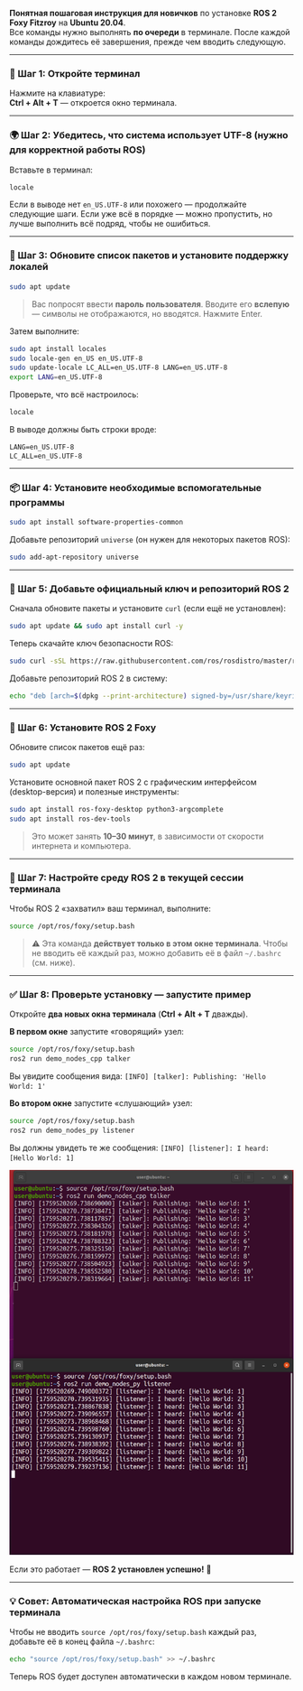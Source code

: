 **Понятная пошаговая инструкция для новичков** по установке **ROS 2 Foxy Fitzroy** на **Ubuntu 20.04**.  
Все команды нужно выполнять **по очереди** в терминале. После каждой команды дождитесь её завершения, прежде чем вводить следующую.

---

### 🔧 Шаг 1: Откройте терминал
Нажмите на клавиатуре:  
**Ctrl + Alt + T** — откроется окно терминала.

---

### 🌍 Шаг 2: Убедитесь, что система использует UTF-8 (нужно для корректной работы ROS)
Вставьте в терминал:
```bash
locale
```
Если в выводе нет `en_US.UTF-8` или похожего — продолжайте следующие шаги. Если уже всё в порядке — можно пропустить, но лучше выполнить всё подряд, чтобы не ошибиться.

---

### 🔄 Шаг 3: Обновите список пакетов и установите поддержку локалей
```bash
sudo apt update
```
> Вас попросят ввести **пароль пользователя**. Вводите его **вслепую** — символы не отображаются, но вводятся. Нажмите Enter.

Затем выполните:
```bash
sudo apt install locales
sudo locale-gen en_US en_US.UTF-8
sudo update-locale LC_ALL=en_US.UTF-8 LANG=en_US.UTF-8
export LANG=en_US.UTF-8
```

Проверьте, что всё настроилось:
```bash
locale
```
В выводе должны быть строки вроде:
```
LANG=en_US.UTF-8
LC_ALL=en_US.UTF-8
```

---

### 📦 Шаг 4: Установите необходимые вспомогательные программы
```bash
sudo apt install software-properties-common
```

Добавьте репозиторий `universe` (он нужен для некоторых пакетов ROS):
```bash
sudo add-apt-repository universe
```

---

### 🔑 Шаг 5: Добавьте официальный ключ и репозиторий ROS 2
Сначала обновите пакеты и установите `curl` (если ещё не установлен):
```bash
sudo apt update && sudo apt install curl -y
```

Теперь скачайте ключ безопасности ROS:
```bash
sudo curl -sSL https://raw.githubusercontent.com/ros/rosdistro/master/ros.key -o /usr/share/keyrings/ros-archive-keyring.gpg
```

Добавьте репозиторий ROS 2 в систему:
```bash
echo "deb [arch=$(dpkg --print-architecture) signed-by=/usr/share/keyrings/ros-archive-keyring.gpg] http://packages.ros.org/ros2/ubuntu $(. /etc/os-release && echo $UBUNTU_CODENAME) main" | sudo tee /etc/apt/sources.list.d/ros2.list > /dev/null
```

---

### 🤖 Шаг 6: Установите ROS 2 Foxy
Обновите список пакетов ещё раз:
```bash
sudo apt update
```

Установите основной пакет ROS 2 с графическим интерфейсом (desktop-версия) и полезные инструменты:
```bash
sudo apt install ros-foxy-desktop python3-argcomplete
sudo apt install ros-dev-tools
```
> Это может занять **10–30 минут**, в зависимости от скорости интернета и компьютера.

---

### 🚀 Шаг 7: Настройте среду ROS 2 в текущей сессии терминала
Чтобы ROS 2 «захватил» ваш терминал, выполните:
```bash
source /opt/ros/foxy/setup.bash
```

> ⚠️ Эта команда **действует только в этом окне терминала**. Чтобы не вводить её каждый раз, можно добавить её в файл `~/.bashrc` (см. ниже).

---

### ✅ Шаг 8: Проверьте установку — запустите пример
Откройте **два новых окна терминала** (**Ctrl + Alt + T** дважды).

**В первом окне** запустите «говорящий» узел:
```bash
source /opt/ros/foxy/setup.bash
ros2 run demo_nodes_cpp talker
```
Вы увидите сообщения вида: `[INFO] [talker]: Publishing: 'Hello World: 1'`

**Во втором окне** запустите «слушающий» узел:
```bash
source /opt/ros/foxy/setup.bash
ros2 run demo_nodes_py listener
```
Вы должны увидеть те же сообщения: `[INFO] [listener]: I heard: [Hello World: 1]`

![Взаимодействие Publisher и Subscriber](photo_for_instructions/ROS2/ping_pong.png)

Если это работает — **ROS 2 установлен успешно!** 🎉

---

### 💡 Совет: Автоматическая настройка ROS при запуске терминала
Чтобы не вводить `source /opt/ros/foxy/setup.bash` каждый раз, добавьте её в конец файла `~/.bashrc`:
```bash
echo "source /opt/ros/foxy/setup.bash" >> ~/.bashrc
```
Теперь ROS будет доступен автоматически в каждом новом терминале.
